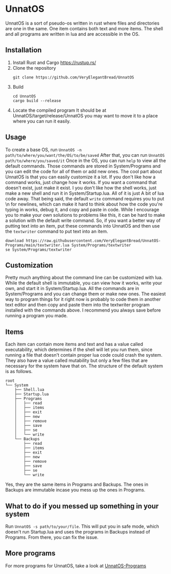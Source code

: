 # UnnatOS
UnnatOS is a sort of pseudo-os written in rust where files and directories are one in the same. One item contains both text and more items. The shell and all programs are written in lua and are accessible in the OS.
## Installation
1. Install Rust and Cargo
   https://rustup.rs/
2. Clone the repository
	```
	git clone https://github.com/VeryElegantBread/UnnatOS
	```
3. Build
	```
	cd UnnatOS
	cargo build --release
	```
4. Locate the compiled program
   It should be at UnnatOS/target/release/UnnatOS you may want to move it to a place where you can run it easily.
## Usage
To create a base OS, run `UnnatOS -n path/to/where/you/want/the/OS/to/be/saved`
After that, you can run `UnnatOS path/to/where/you/saved/it`
Once in the OS, you can run `help` to view all the default commands. Those commands are stored in System/Programs and you can edit the code for all of them or add new ones.
The cool part about UnnatOS is that you can easily customize it a lot. If you don't like how a command works, just change how it works. If you want a command that doesn't exist, just make it exist. I you don't like how the shell works, just make a new shell and run it in System/Startup.lua. All of it is just A bit of lua code away. That being said, the default `write` command requires you to put \n for newlines, which can make it hard to think about how the code you're typing in works, debug it, and copy and paste in code. While I encourage you to make your own solutions to problems like this, it can be hard to make a solution with the default write command. So, if you want a better way of putting text into an item, put these commands into UnnatOS and then use the `textwriter` command to put text into an item.
```
download https://raw.githubusercontent.com/VeryElegantBread/UnnatOS-Programs/main/textwriter.lua System/Programs/textwriter
se System/Programs/textwriter
```
## Customization
Pretty much anything about the command line can be customized with lua. While the default shell is immutable, you can view how it works, write your own, and start it in System/Startup.lua. All the commands are in System/Programs and you can change them or make new ones. The easiest way to program things for it right now is probably to code them in another text editor and then copy and paste them into the textwriter program installed with the commands above. I recommend you always save before running a program you made.
## Items
Each item can contain more items and text and has a value called executability, which determines if the shell will let you run them, since running a file that doesn't contain proper lua code could crash the system. They also have a value called mutability but only a few files that are necessary for the system have that on.
The structure of the default system is as follows.
```
root
└── System
	├── Shell.lua
	├── Startup.lua
	├── Programs
	│   ├── read
	│   ├── items
	│   ├── exit
	│   ├── new
	│   ├── remove
	│   ├── save
	│   ├── se
	│   └── write
	└── Backups
	    ├── read
	    ├── items
	    ├── exit
	    ├── new
	    ├── remove
	    ├── save
	    ├── se
	    └── write
```
Yes, they are the same items in Programs and Backups. The ones in Backups are immutable incase you mess up the ones in Programs.
## What to do if you messed up something in your system
Run `UnnatOS -s path/to/your/file`. This will put you in safe mode, which doesn't run Startup.lua and uses the programs in Backups instead of Programs. From there, you can fix the issue.
## More programs
For more programs for UnnatOS, take a look at [UnnatOS-Programs](https://github.com/VeryElegantBread/UnnatOS-Programs/)
